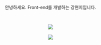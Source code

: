 <p align="center">
안녕하세요. Front-end를 개발하는 강현지입니다.
</p>
<br>

<p align="center">
  <img src="https://github-readme-stats.vercel.app/api?username=khynj&theme=react&show_icons=true" />
  <br><br>
  <img src="https://github-readme-stats.vercel.app/api/top-langs/?username=khynj&layout=compact&theme=react" />
</p>
